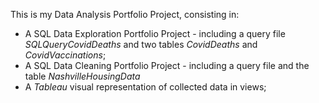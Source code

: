 This is my Data Analysis Portfolio Project, consisting in:
- A SQL Data Exploration Portfolio Project - including a query file _SQLQueryCovidDeaths_ and two tables _CovidDeaths_ and _CovidVaccinations_;
- A SQL Data Cleaning Portfolio Project - including a query file and the table _NashvilleHousingData_
- A _Tableau_ visual representation of collected data in views;
